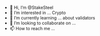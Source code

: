 - 👋 Hi, I’m @StakeSteel
- 👀 I’m interested in ... Crypto
- 🌱 I’m currently learning ... about validators
- 💞️ I’m looking to collaborate on ...
- 📫 How to reach me ...

<!---
StakeSteel/StakeSteel is a ✨ special ✨ repository because its `README.md` (this file) appears on your GitHub profile.
You can click the Preview link to take a look at your changes.
--->
